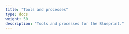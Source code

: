 ```yaml
---
title: "Tools and processes"
type: docs
weight: 50
description: "Tools and processes for the Blueprint."
---
```

